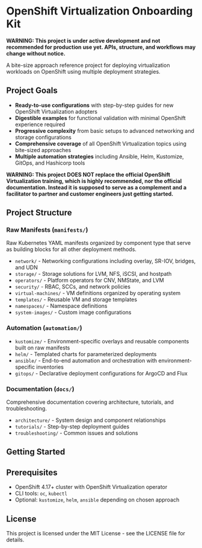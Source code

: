 # OpenShift Virtualization Onboarding Kit

**WARNING: This project is under active development and not recommended for production use yet. APIs, structure, and workflows may change without notice.**

A bite-size approach reference project for deploying virtualization workloads on OpenShift using multiple deployment strategies.

## Project Goals

- **Ready-to-use configurations** with step-by-step guides for new OpenShift Virtualization adopters
- **Digestible examples** for functional validation with minimal OpenShift experience required
- **Progressive complexity** from basic setups to advanced networking and storage configurations
- **Comprehensive coverage** of all OpenShift Virtualization topics using bite-sized approaches
- **Multiple automation strategies** including Ansible, Helm, Kustomize, GitOps, and Hashicorp tools

**WARNING: This project DOES NOT replace the official OpenShift Virtualization training, which is highly recommended, nor the official documentation. Instead it is supposed to serve as a complement and a facilitator to partner and customer engineers just getting started.**

## Project Structure

### Raw Manifests (`manifests/`)
Raw Kubernetes YAML manifests organized by component type that serve as building blocks for all other deployment methods.

- `network/` - Networking configurations including overlay, SR-IOV, bridges, and UDN
- `storage/` - Storage solutions for LVM, NFS, iSCSI, and hostpath
- `operators/` - Platform operators for CNV, NMState, and LVM
- `security/` - RBAC, SCCs, and network policies
- `virtual-machines/` - VM definitions organized by operating system
- `templates/` - Reusable VM and storage templates
- `namespaces/` - Namespace definitions
- `system-images/` - Custom image configurations

### Automation (`automation/`)

- `kustomize/` - Environment-specific overlays and reusable components built on raw manifests
- `helm/` - Templated charts for parameterized deployments
- `ansible/` - End-to-end automation and orchestration with environment-specific inventories
- `gitops/` - Declarative deployment configurations for ArgoCD and Flux

### Documentation (`docs/`)
Comprehensive documentation covering architecture, tutorials, and troubleshooting.

- `architecture/` - System design and component relationships
- `tutorials/` - Step-by-step deployment guides
- `troubleshooting/` - Common issues and solutions

## Getting Started


## Prerequisites

- OpenShift 4.17+ cluster with OpenShift Virtualization operator
- CLI tools: `oc`, `kubectl`
- Optional: `kustomize`, `helm`, `ansible` depending on chosen approach


## License

This project is licensed under the MIT License - see the LICENSE file for details.